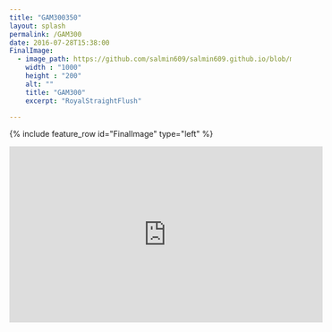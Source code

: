 ```yaml
---
title: "GAM300350"
layout: splash
permalink: /GAM300
date: 2016-07-28T15:38:00
FinalImage:
  - image_path: https://github.com/salmin609/salmin609.github.io/blob/master/images/Gam300DisplayImg.png?raw=true
    width : "1000"
    height : "200"
    alt: ""
    title: "GAM300"
    excerpt: "RoyalStraightFlush"

---
```


{% include feature_row id="FinalImage" type="left" %}

<iframe width="560" height="315" src="https://www.youtube.com/embed/EmMhMpVBs0k" title="YouTube video player" frameborder="0" allow="accelerometer; autoplay; clipboard-write; encrypted-media; gyroscope; picture-in-picture" allowfullscreen></iframe>